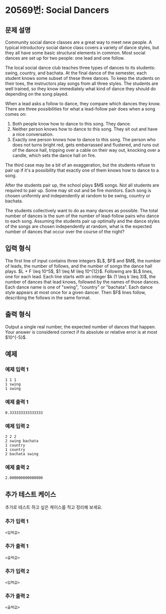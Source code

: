 # 20569번: Social Dancers

## 문제 설명


<p>Community social dance classes are a great way to meet new people. A typical introductory social dance class covers a variety of dance styles, but they all have some basic structural elements in common. Most social dances are set up for two people: one lead and one follow.</p>

<p>The local social dance club teaches three types of dances to its students: swing, country, and bachata. At the final dance of the semester, each student knows some subset of these three dances. To keep the students on their toes, the instructors play songs from all three styles. The students are well trained, so they know immediately what kind of dance they should do depending on the song played.</p>

<p>When a lead asks a follow to dance, they compare which dances they know. There are three possibilities for what a lead-follow pair does when a song comes on:</p>

<ol>
<li>Both people know how to dance to this song. They dance.</li>
<li>Neither person knows how to dance to this song. They sit out and have a nice conversation.</li>
<li>Exactly one person knows how to dance to this song. The person who does not turns bright red, gets embarrassed and flustered, and runs out of the dance hall, tripping over a cable on their way out, knocking over a candle, which sets the dance hall on fire.</li>
</ol>

<p>The third case may be a bit of an exaggeration, but the students refuse to pair up if it's a possibility that exactly one of them knows how to dance to a song.</p>

<p>After the students pair up, the school plays $M$ songs. Not all students are required to pair up. Some may sit out and be fire monitors. Each song is chosen uniformly and independently at random to be swing, country or bachata.</p>

<p>The students collectively want to do as many dances as possible. The total number of dances is the sum of the number of lead-follow pairs who dance to each song. Assuming the students pair up optimally and the dance styles of the songs are chosen independently at random, what is the expected number of dances that occur over the course of the night?</p>



## 입력 형식


<p>The first line of input contains three integers $L$, $F$ and $M$, the number of leads, the number of follows, and the number of songs the dance hall plays. $L + F \leq 10^5$, $1 \leq M \leq 10^{12}$. Following are $L$ lines, one for each lead. Each line starts with an integer $k (1 \leq k \leq 3)$, the number of dances that lead knows, followed by the names of those dances. Each dance name is one of "swing", "country" or "bachata". Each dance style appears at most once for a given dancer. Then $F$ lines follow, describing the follows in the same format.</p>



## 출력 형식


<p>Output a single real number, the expected number of dances that happen. Your answer is considered correct if its absolute or relative error is at most $10^{-5}$.</p>



## 예제

### 예제 입력 1

```
1 1 1
1 swing
1 swing

```

### 예제 출력 1

```
0.333333333333333

```
          

### 예제 입력 2

```
2 2 2
2 swing bachata
1 country
1 country
2 bachata swing

```

### 예제 출력 2

```
2.000000000000000

```
          




## 추가 테스트 케이스

추가로 테스트 하고 싶은 케이스를 적고 정리해 보세요.

### 추가 입력 1

```
<입력값>
```

### 추가 출력 1

```
<출력값>
```

### 추가 입력 2

```
<입력값>
```

### 추가 출력 2

```
<출력값>
```
  